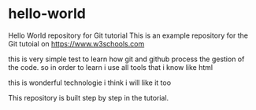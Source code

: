 # hello-world
Hello World repository for Git tutorial
This is an example repository for the Git tutoial on https://www.w3schools.com

this is very simple test to learn how git and github process the gestion of the code.
so in order to learn i use all tools that i know like html

this is wonderful technologie i think i will like it too

This repository is built step by step in the tutorial. 
